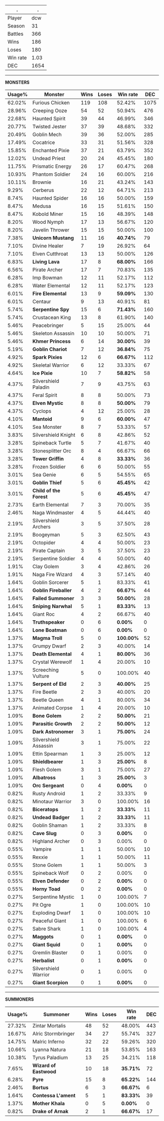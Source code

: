 .|.
|-|-
Player|dcw
Season|31
Battles|366
Wins|186
Loses|180
Win rate|1.03
DEC|1654

---
**MONSTERS**

Usage%|Monster|Wins|Loses|Win rate|DEC|
-|-|-|-|-|-|
62.02%|Furious Chicken|119|108|52.42%|1075|
28.96%|Creeping Ooze|54|52|50.94%|476|
22.68%|Haunted Spirit|39|44|46.99%|346|
20.77%|Twisted Jester|37|39|48.68%|332|
20.49%|Goblin Mech|39|36|52.00%|285|
17.49%|Cocatrice|33|31|51.56%|328|
15.85%|Enchanted Pixie|37|21|63.79%|352|
12.02%|Undead Priest|20|24|45.45%|180|
11.75%|Prismatic Energy|26|17|60.47%|268|
10.93%|Phantom Soldier|24|16|60.00%|216|
10.11%|Brownie|16|21|43.24%|143|
9.29%|Cerberus|22|12|64.71%|213|
8.74%|Haunted Spider|16|16|50.00%|159|
8.47%|Medusa|16|15|51.61%|150|
8.47%|Kobold Miner|15|16|48.39%|148|
8.20%|Wood Nymph|17|13|56.67%|120|
8.20%|Javelin Thrower|15|15|50.00%|100|
7.38%|**Unicorn Mustang**|11|16|**40.74%**|79|
7.10%|Divine Healer|7|19|26.92%|64|
7.10%|Elven Cutthroat|13|13|50.00%|126|
6.83%|**Living Lava**|17|8|**68.00%**|166|
6.56%|Pirate Archer|17|7|70.83%|135|
6.28%|Imp Bowman|12|11|52.17%|112|
6.28%|Water Elemental|12|11|52.17%|123|
6.01%|**Fire Elemental**|13|9|**59.09%**|130|
6.01%|Centaur|9|13|40.91%|81|
5.74%|**Serpentine Spy**|15|6|**71.43%**|160|
5.74%|Crustacean King|13|8|61.90%|140|
5.46%|Peacebringer|5|15|25.00%|44|
5.46%|Skeleton Assassin|10|10|50.00%|71|
5.46%|**Khmer Princess**|6|14|**30.00%**|39|
5.19%|**Goblin Chariot**|7|12|**36.84%**|75|
4.92%|**Spark Pixies**|12|6|**66.67%**|112|
4.92%|Skeletal Warrior|6|12|33.33%|67|
4.64%|**Ice Pixie**|10|7|**58.82%**|58|
4.37%|Silvershield Paladin|7|9|43.75%|63|
4.37%|Feral Spirit|8|8|50.00%|73|
4.37%|**Elven Mystic**|8|8|**50.00%**|79|
4.37%|Cyclops|4|12|25.00%|28|
4.10%|**Mantoid**|9|6|**60.00%**|47|
4.10%|Sea Monster|8|7|53.33%|57|
3.83%|Silvershield Knight|6|8|42.86%|52|
3.28%|Spineback Turtle|5|7|41.67%|40|
3.28%|Stonesplitter Orc|8|4|66.67%|66|
3.28%|**Tower Griffin**|4|8|**33.33%**|36|
3.28%|Frozen Soldier|6|6|50.00%|55|
3.01%|Sea Genie|6|5|54.55%|65|
3.01%|**Goblin Thief**|5|6|**45.45%**|42|
3.01%|**Child of the Forest**|5|6|**45.45%**|47|
2.73%|Earth Elemental|7|3|70.00%|35|
2.46%|Naga Windmaster|4|5|44.44%|40|
2.19%|Silvershield Archers|3|5|37.50%|28|
2.19%|Boogeyman|5|3|62.50%|43|
2.19%|Octopider|4|4|50.00%|23|
2.19%|Pirate Captain|3|5|37.50%|23|
2.19%|Serpentine Soldier|4|4|50.00%|40|
1.91%|Clay Golem|3|4|42.86%|26|
1.91%|Naga Fire Wizard|4|3|57.14%|40|
1.64%|Goblin Sorcerer|5|1|83.33%|41|
1.64%|**Goblin Fireballer**|4|2|**66.67%**|44|
1.64%|**Failed Summoner**|3|3|**50.00%**|28|
1.64%|**Sniping Narwhal**|5|1|**83.33%**|13|
1.64%|Giant Roc|4|2|66.67%|40|
1.64%|**Truthspeaker**|0|6|**0.00%**|0|
1.64%|**Lone Boatman**|0|6|**0.00%**|0|
1.37%|**Magma Troll**|5|0|**100.00%**|52|
1.37%|Grumpy Dwarf|2|3|40.00%|14|
1.37%|**Death Elemental**|4|1|**80.00%**|36|
1.37%|Crystal Werewolf|1|4|20.00%|10|
1.37%|Screeching Vulture|5|0|100.00%|40|
1.37%|**Serpent of Eld**|2|3|**40.00%**|25|
1.37%|Fire Beetle|2|3|40.00%|20|
1.37%|Beetle Queen|4|1|80.00%|34|
1.37%|Animated Corpse|1|4|20.00%|10|
1.09%|**Bone Golem**|2|2|**50.00%**|21|
1.09%|**Parasitic Growth**|2|2|**50.00%**|12|
1.09%|**Dark Astronomer**|3|1|**75.00%**|24|
1.09%|Silvershield Assassin|3|1|75.00%|22|
1.09%|Ettin Spearman|1|3|25.00%|12|
1.09%|**Shieldbearer**|1|3|**25.00%**|8|
1.09%|Flesh Golem|3|1|75.00%|27|
1.09%|**Albatross**|1|3|**25.00%**|3|
1.09%|**Orc Sergeant**|0|4|**0.00%**|0|
0.82%|Rusty Android|1|2|33.33%|9|
0.82%|Minotaur Warrior|3|0|100.00%|16|
0.82%|**Biceratops**|1|2|**33.33%**|11|
0.82%|**Undead Badger**|1|2|**33.33%**|11|
0.82%|Goblin Shaman|1|2|33.33%|8|
0.82%|**Cave Slug**|0|3|**0.00%**|0|
0.82%|Highland Archer|0|3|0.00%|0|
0.55%|Vampire|1|1|50.00%|10|
0.55%|Rexxie|1|1|50.00%|11|
0.55%|Stone Golem|1|1|50.00%|3|
0.55%|Spineback Wolf|0|2|0.00%|0|
0.55%|**Elven Defender**|0|2|**0.00%**|0|
0.55%|**Horny Toad**|0|2|**0.00%**|0|
0.27%|Serpentine Mystic|1|0|100.00%|7|
0.27%|Pit Ogre|1|0|100.00%|10|
0.27%|Exploding Dwarf|1|0|100.00%|10|
0.27%|Peaceful Giant|1|0|100.00%|6|
0.27%|Sabre Shark|1|0|100.00%|4|
0.27%|**Maggots**|0|1|**0.00%**|0|
0.27%|**Giant Squid**|0|1|**0.00%**|0|
0.27%|Gremlin Blaster|0|1|0.00%|0|
0.27%|**Herbalist**|0|1|**0.00%**|0|
0.27%|Silvershield Warrior|0|1|0.00%|0|
0.27%|**Giant Scorpion**|0|1|**0.00%**|0|

---
**SUMMONERS**

Usage%|Summoner|Wins|Loses|Win rate|DEC|
-|-|-|-|-|-|
27.32%|Zintar Mortalis|48|52|48.00%|443|
16.67%|Alric Stormbringer|34|27|55.74%|327|
14.75%|Malric Inferno|32|22|59.26%|320|
10.66%|Lyanna Natura|21|18|53.85%|163|
10.38%|Tyrus Paladium|13|25|34.21%|118|
7.65%|**Wizard of Eastwood**|10|18|**35.71%**|72|
6.28%|**Pyre**|15|8|**65.22%**|144|
2.46%|**Bortus**|6|3|**66.67%**|6|
1.64%|**Contessa L'ament**|5|1|**83.33%**|39|
1.37%|**Mother Khala**|0|5|**0.00%**|0|
0.82%|**Drake of Arnak**|2|1|**66.67%**|17|
